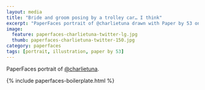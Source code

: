 ```yaml
---
layout: media
title: "Bride and groom posing by a trolley car… I think"
excerpt: "PaperFaces portrait of @charlietuna drawn with Paper by 53 on an iPad."
image: 
  feature: paperfaces-charlietuna-twitter-lg.jpg
  thumb: paperfaces-charlietuna-twitter-150.jpg
category: paperfaces
tags: [portrait, illustration, paper by 53]
---
```


PaperFaces portrait of [@charlietuna](http://twitter.com/charlietuna).

{% include paperfaces-boilerplate.html %}